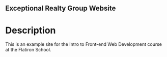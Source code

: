 Exceptional Realty Group Website
---

# Description

This is an example site for the Intro to Front-end Web Development course at the Flatiron School.
